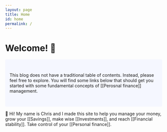 ```yaml
---
layout: page
title: Home
id: home
permalink: /
---
```


# Welcome! 🌱

<p style="padding: 3em 1em; background: #f5f7ff; border-radius: 4px;">
  This blog does not have a traditional table of contents. Instead, please feel free to explore. You will find some links below that should get you started with some fundamental concepts of [[Perosnal finance]] management.
</p>

👋 Hi! My name is Chris and I made this site to help you manage your money, grow your [[Savings]], make wise [[Investments]], and reach [[Financial stability]]. Take control of your [[Personal finance]].

<style>
  .wrapper {
    max-width: 46em;
  }
</style>
